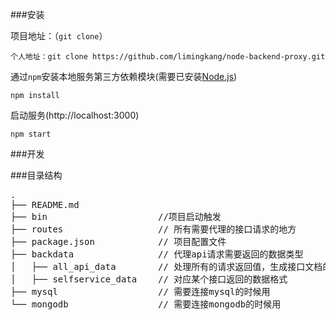 ###安装

项目地址：（`git clone`）

```shell
个人地址：git clone https://github.com/limingkang/node-backend-proxy.git
```

通过`npm`安装本地服务第三方依赖模块(需要已安装[Node.js](https://nodejs.org/))

```
npm install
```
启动服务(http://localhost:3000)

```
npm start
```

###开发

###目录结构
<pre>
.
├── README.md           
├── bin               		//项目启动触发
├── routes         			// 所有需要代理的接口请求的地方
├── package.json       		// 项目配置文件
├── backdata                // 代理api请求需要返回的数据类型
│   ├── all_api_data        // 处理所有的请求返回值，生成接口文档的时候用
│   ├── selfservice_data    // 对应某个接口返回的数据格式
├── mysql          			// 需要连接mysql的时候用
└── mongodb  				// 需要连接mongodb的时候用
</pre>
